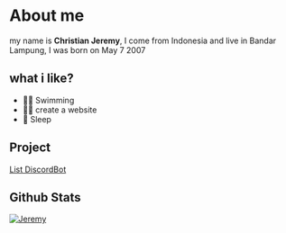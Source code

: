# About me


my name is **Christian Jeremy**, I come from Indonesia and live in Bandar Lampung, I was born on May 7 2007

## what i like?

+ 🏊‍♀️ Swimming
+ 👨‍💻 create a website
+ 🛌 Sleep

## Project
[List DiscordBot](https://list-discordb.glitch.me/)

## Github Stats
[![Jeremy](https://github-readme-stats.vercel.app/api?username=jeremy776&show_icons=true&count_private=true&include_all_commits=true&custom_title=Christian+Jeremy+Stats+Github&theme=tokyonight)](Github+Stats)
